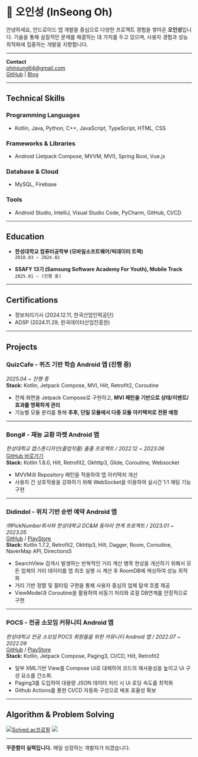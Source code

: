 # 👋 오인성 (InSeong Oh)

안녕하세요, 안드로이드 앱 개발을 중심으로 다양한 프로젝트 경험을 쌓아온 **오인성**입니다. 기술을 통해 실질적인 문제를 해결하는 데 가치를 두고 있으며, 사용자 경험과 성능 최적화에 집중하는 개발을 지향합니다.

---

**Contact**  
ohinsung64@gmail.com   
[GitHub](https://github.com/ois0886) | [Blog](https://superohinsung.tistory.com/)

---

## Technical Skills

### Programming Languages
- Kotlin, Java, Python, C++, JavaScript, TypeScript, HTML, CSS

### Frameworks & Libraries
- Android (Jetpack Compose, MVVM, MVI), Spring Boot, Vue.js

### Database & Cloud
- MySQL, Firebase

### Tools
- Android Studio, IntelliJ, Visual Studio Code, PyCharm, GitHub, CI/CD

---

## Education

- **한성대학교 컴퓨터공학부 (모바일소프트웨어/빅데이터 트랙)**  
  `2018.03 ~ 2024.02`

- **SSAFY 13기 (Samsung Software Academy For Youth), Mobile Track**  
  `2025.01 ~ (진행 중)`

---

## Certifications

- 정보처리기사 (2024.12.11, 한국산업인력공단)  
- ADSP (2024.11.29, 한국데이터산업진흥원)  

---

## Projects

### **QuizCafe - 퀴즈 기반 학습 Android 앱 (진행 중)**
_2025.04 ~ 진행 중_ <br>
**Stack:** Kotlin, Jetpack Compose, MVI, Hilt, Retrofit2, Coroutine
- 전체 화면을 Jetpack Compose로 구현하고, **MVI 패턴을 기반으로 상태/이벤트/효과를 명확하게 관리**
- 기능별 모듈 분리를 통해 **추후, 단일 모듈에서 다중 모듈 아키텍처로 전환 예정**

---

### **Bong# - 재능 교환 마켓 Android 앱**  
_한성대학교 캡스톤디자인(졸업작품) 출품 프로젝트 / 2022.12 ~ 2023.06_  
[GitHub 바로가기](https://github.com/GrapeBongBong/Android)  
**Stack:** Kotlin 1.8.0, Hilt, Retrofit2, Okhttp3, Glide, Coroutine, Websocket
- MVVM과 Repository 패턴을 적용하여 앱 아키텍처 개선
- 사용자 간 상호작용을 강화하기 위해 WebSocket을 이용하여 실시간 1:1 채팅 기능 구현

---

### **Didindol - 위치 기반 순번 예약 Android 앱**  
_㈜PickNumber회사와 한성대학교 DC&M 동아리 연계 프로젝트 / 2023.01 ~ 2023.05_  
[GitHub](https://github.com/hansung-pocs/blog-android) / [PlayStore](https://play.google.com/store/apps/details?id=com.pocs.blog)  
**Stack:** Kotlin 1.7.2, Retrofit2, Okhttp3, Hilt, Dagger, Room, Coroutine, NaverMap API, Directions5 
- SearchVIew 검색시 발생하는 반복적인 거리 계산 병목 현상을 개선하기 위해서 모든 업체의 거리 데이터를 앱 최초 실행 시 계산 후 RoomDB에 캐싱하여 성능 최적화
- 거리 기반 정렬 및 필터링 구현을 통해 사용자 중심의 업체 탐색 흐름 제공
- ViewModel과 Coroutine을 활용하여 비동기 처리와 로컬 DB연계를 안정적으로 구현

---

### **POCS - 전공 소모임 커뮤니티 Android 앱**  
_한성대학교 전공 소모임 POCS 회원들을 위한 커뮤니티 Android 앱 / 2022.07 ~ 2022.09_  
[GitHub](https://github.com/hansung-pocs/blog-android) / [PlayStore](https://play.google.com/store/apps/details?id=com.pocs.blog)  
**Stack:** Kotlin, Jetpack Compose, Paging3, CI/CD, Hilt, Retrofit2  
- 일부 XML기반 View를 Compose Ui로 대체하여 코드의 재사용성을 높이고 Ui 구성 요소를 간소화.
- Paging3를 도입하여 대용량 JSON 데이터 처리 시 Ui 로딩 속도를 최적화
- Github Actions를 통한 CI/CD 자동화 구성으로 배포 효율성 확보

---

## Algorithm & Problem Solving

[![Solved.ac프로필](http://mazassumnida.wtf/api/v2/generate_badge?boj=ois0886)](https://solved.ac/ois0886)
<img src="http://mazandi.herokuapp.com/api?handle=ois0886&theme=warm" />

---

**꾸준함이 실력입니다.** 매일 성장하는 개발자가 되겠습니다.
